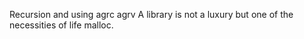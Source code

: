 Recursion
 and using agrc agrv
 A library is not a luxury but one of the necessities of life
malloc.
